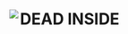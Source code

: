 <h1> DEAD INSIDE 
<img align = "left" src = "https://github-readme-stats.vercel.app/api/top-langs/?username=wasiulhaque&theme=merko")/>



<!--
**wasiulhaque/wasiulhaque** is a ✨ _special_ ✨ repository because its `README.md` (this file) appears on your GitHub profile.
Here are some ideas to get you started:
- 🔭 I’m currently working on ...
- 🌱 I’m currently learning ...
- 👯 I’m looking to collaborate on ...
- 🤔 I’m looking for help with ...
- 💬 Ask me about ...
- 📫 How to reach me: ...
- 😄 Pronouns: ...
- ⚡ Fun fact: ...
-->
